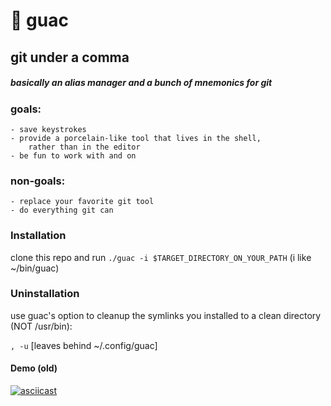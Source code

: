 # 🥑 guac
## git under a comma
##### basically an alias manager and a bunch of mnemonics for git

### goals:
    - save keystrokes
    - provide a porcelain-like tool that lives in the shell,
        rather than in the editor
    - be fun to work with and on

### non-goals:
    - replace your favorite git tool
    - do everything git can


### Installation
clone this repo and run
`./guac -i $TARGET_DIRECTORY_ON_YOUR_PATH` (i like ~/bin/guac)


### Uninstallation
use guac's option to cleanup the symlinks you installed to a clean directory (NOT /usr/bin):

`, -u`
 [leaves behind ~/.config/guac]


#### Demo (old)
 [![asciicast](https://asciinema.org/a/A9JfVkYeFlptDazHsX3pOyVYC.svg)](https://asciinema.org/a/A9JfVkYeFlptDazHsX3pOyVYC)
